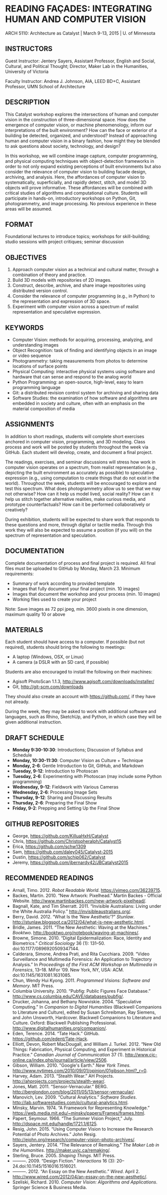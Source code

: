 # READING FAÇADES: INTEGRATING HUMAN AND COMPUTER VISION
ARCH 5110: Architecture as Catalyst | March 9-13, 2015 | U. of Minnesota

## INSTRUCTORS
Guest Instructor: Jentery Sayers, Assistant Professor, English and Social, Cultural, and Political Thought; Director, Maker Lab in the Humanities, University of Victoria

Faculty Instructor:  Andrea J. Johnson, AIA, LEED BD+C, Assistant Professor, UMN School of Architecture

## DESCRIPTION
This Catalyst workshop explores the intersections of human and computer vision in the construction of three-dimensional space. How does the emergence of computer vision, or machine phenomenology, inform our interpretations of the built environment? How can the face or exterior of a building be detected, organized, and understood?  Instead of approaching human and computer vision in a binary fashion, how might they be blended to ask questions about society, technology, and design? 

In this workshop, we will combine image capture, computer programming, and physical computing techniques with object-detection frameworks in order to not only expand existing perceptions of built environments but also consider the relevance of computer vision to building facade design, archiving, and analysis. Here, the affordances of computer vision to systematically, superficially, and rapidly detect, stitch, and model 3D objects will prove informative. These affordances will be combined with critical studies of algorithms and computational culture. Students will participate in hands-on, introductory workshops on Python, Git, photogrammetry, and image processing. No previous experience in these areas will be assumed. 

## FORMAT
Foundational lectures to introduce topics; workshops for skill-building; studio sessions with project critiques; seminar discussion

## OBJECTIVES
1. Approach computer vision as a technical and cultural matter, through a combination of theory and practice. 
2. Build 3D models with repositories of 2D images. 
3. Construct, describe, archive, and share image repositories using distributed version control. 
4. Consider the relevance of computer programming (e.g., in Python) to the representation and expression of 3D space. 
5. Experiment with computer vision across a spectrum of realist representation and speculative expression.  

## KEYWORDS
* Computer Vision: methods for acquiring, processing, analyzing, and understanding images
* Object Recognition: task of finding and identifying objects in an image or video sequence
* Photogrammetry: taking measurements from photos to determine locations of surface points
* Physical Computing: interactive physical systems using software and hardware that can sense and respond to the analog world
* Python Programming: an open-source, high-level, easy to learn programming language
* Git: a distributed revision control system for archiving and sharing data 
* Software Studies: the examination of how software and algorithms are embedded in society and culture, often with an emphasis on the material composition of media 

## ASSIGNMENTS
In addition to short readings, students will complete short exercises anchored in computer vision, programming, and 3D modeling. Class process and work will be posted by students throughout the week via GitHub. Each student will develop, create, and document a final project.

The readings, exercises, and seminar discussions will stress how work in computer vision operates on a spectrum, from realist representation (e.g., depicting the built environment as accurately as possible) to speculative expression (e.g., using computation to create things that do not exist in the world). Throughout the week, students will be encouraged to explore and test this spectrum. What does photogrammetry allow us to see that we may not otherwise? How can it help us model lived, social reality? How can it help us stitch together alternative realities, make curious media, and prototype counterfactuals? How can it be performed collaboratively or creatively? 

During exhibition, students will be expected to share work that responds to these questions and more, through digital or tactile media. Through this work they will also be expected to assume a position (if you will) on the spectrum of representation and speculation.  

## DOCUMENTATION
Complete documentation of process and final project is required. All final files must be uploaded to GitHub by Monday, March 23. Minimum requirements:

* Summary of work according to provided template
* Images that fully document your final project (min. 10 images)
* Images that document the workshop and your process (min. 10 images)
* Working files used to create your project 

Note: Save images as 72 ppi jpeg, min. 3600 pixels in one dimension, maximum quality 10 or above

## MATERIALS
Each student should have access to a computer. If possible (but not required), students should bring the following to meetings: 

* A laptop (Windows, OSX, or Linux)
* A camera (a DSLR with an SD card, if possible)

Students are also encouraged to install the following on their machines: 

* Agisoft PhotoScan 1.1.3, http://www.agisoft.com/downloads/installer/
* Git, http://git-scm.com/downloads

They should also create an account with https://github.com/, if they have not already.  

During the week, they may be asked to work with additional software and languages, such as Rhino, SketchUp, and Python, in which case they will be given additional instruction.  

## DRAFT SCHEDULE 
* **Monday 9:30-10:30**: Introductions; Discussion of Syllabus and Schedule
* **Monday, 10:30-11:30**: Computer Vision as Culture + Technique
* **Monday, 2-6**: Gentle Introduction to Git, GitHub, and Markdown  
* **Tuesday, 9-12**: Introduction to Photoscan 
* **Tuesday, 2-6**: Experimenting with Photoscan (may include some Python programming)
* **Wednesday, 9-12**: Fieldwork with Various Cameras 
* **Wednesday, 2-6**: Processing Image Sets  
* **Thursday, 9-12**: Sharing and Discussing Results 
* **Thursday, 2-6**: Preparing the Final Show 
* **Friday, 9-2**: Prepping and Setting Up the Final Show

## GITHUB REPOSITORIES

* George, https://github.com/KilluaHxH/Catalyst
* Chris, https://github.com/Christopheralph/Catalyst15
* Erica, https://github.com/schw1309
* Sam, https://github.com/daley045/Catalyst-2015
* Dustin, https://github.com/schip062/Catalyst
* Jeremy, https://github.com/jbernardy42/JBCatalyst2015

## RECOMMENDED READINGS
* Arnall, Timo. 2012. *Robot Readable World*. https://vimeo.com/36239715.
* Backes, Martin. 2010. “New Artwork: Pixelhead.” Martin Backes - Official Website. http://www.martinbackes.com/new-artwork-pixelhead/.
* Bagnall, Kate, and Tim Sherratt. 2011. “Invisible Australians: Living under the White Australia Policy.” http://invisibleaustralians.org/.
* Berry, David. 2012. “What Is the ‘New Aesthetic’?” *Stunlaw*. 
http://stunlaw.blogspot.ca/2012/04/what-is-new-aesthetic.html.
* Bridle, James. 2011. “The New Aesthetic: Waving at the Machines.” *Booktwo*. 
http://booktwo.org/notebook/waving-at-machines/.
* Browne, Simone. 2010. “Digital Epidermalization: Race, Identity and Biometrics.” *Critical Sociology* 36 (1): 131–50. doi:10.1177/0896920509347144.
* Calderara, Simone, Andrea Prati, and Rita Cucchiara. 2009. “Video Surveillance and Multimedia Forensics: An Application to Trajectory Analysis.” In *Proceedings of the First ACM Workshop on Multimedia in Forensics*, 13–18. MiFor ’09. New York, NY, USA: ACM. doi:10.1145/1631081.1631085.
* Chun, Wendy Hui Kyong. 2011. *Programmed Visions: Software and Memory*. MIT Press.
* Columbia University. 2010. “Pubfig: Public Figures Face Database.” 
http://www.cs.columbia.edu/CAVE/databases/pubfig/.
* Drucker, Johanna, and Bethany Nowviskie. 2004. “Speculative Computing.” In *Companion to Digital Humanities* (Blackwell Companions to Literature and Culture), edited by Susan Schreibman, Ray Siemens, and John Unsworth, Hardcover. Blackwell Companions to Literature and Culture. Oxford: Blackwell Publishing Professional. http://www.digitalhumanities.org/companion/.
* Eden, Terence. 2014. “Tate Hack.” GitHub. https://github.com/edent/Tate-Hack.
* Elliott, Devon, Robert MacDougall, and William J. Turkel. 2012. “New Old Things: Fabrication, Physical Computing, and Experiment in Historical Practice.” *Canadian Journal of Communication* 37 (1). http://www.cjc-online.ca/index.php/journal/article/view/2506.
* Gibson, William. 2010. "Google's Earth." *New York Times.* http://www.nytimes.com/2010/09/01/opinion/01gibson.html?_r=0.
* Harvey, Adam. 2013. “Stealth Wear.” AH Projects. http://ahprojects.com/projects/stealth-wear/.
* Jones, Matt. 2011. “Sensor-Vernacular.” BERG. 
http://berglondon.com/blog/2011/05/13/sensor-vernacular/.
* Manovich, Lev. 2009. “Cultural Analytics.” *Software Studies*. 
http://lab.softwarestudies.com/p/cultural-analytics.html.
* Minsky, Marvin. 1974. “A Framework for Representing Knowledge.” 
https://web.media.mit.edu/~minsky/papers/Frames/frames.html.
* Papert, Seymour. 1966. “The Summer Vision Project,” July. http://dspace.mit.edu/handle/1721.1/6125.
* Resig, John. 2015. “Using Computer Vision to Increase the Research Potential of Photo Archives.” John Resig. http://ejohn.org/research/computer-vision-photo-archives/.
* Sayers, Jentery. 2014. “The Relevance of Remaking.” *The Maker Lab in the Humanities*. http://maker.uvic.ca/remaking/.
* Sterling, Bruce. 2005. *Shaping Things*. MIT Press.
* ———. 2009. “Design Fiction.” *Interactions* 16 (3): 20–24.doi:10.1145/1516016.1516021.
* ———. 2012. “An Essay on the New Aesthetic.” *Wired*. April 2. 
http://www.wired.com/2012/04/an-essay-on-the-new-aesthetic/.
* Szeliski, Richard. 2010. *Computer Vision: Algorithms and Applications*. Springer Science & Business Media.
